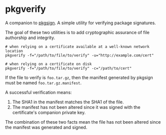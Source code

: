 # pkgverify
A companion to [pkgsign](http://github.com/justinjsmith/pkgsign). A simple 
utility for verifying package signatures. 

The goal of these two utilities is to add cryptographic assurance of file 
authorship and integrity.

```
# when relying on a certificate available at a well-known network location
pkgverify -f="/path/to/file/to/verify" -u="http://example.com/cert"
```

```
# when relying on a certificate on disk
pkgverify -f="/path/to/file/to/verify" -c="/path/to/cert"
```

If the file to verify is `foo.tar.gz`, then the manifest generated by pkgsign
must be named `foo.tar.gz.manifest`.

A successful verification means:

1. The SHA1 in the manifest matches the SHA1 of the file.
2. The manifest has not been altered since it was signed with the certificate's
companion private key.

The combination of these two facts mean the file has not been altered since the
manifest was generated and signed.